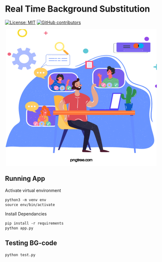 # Real Time Background Substitution

[![License: MIT](https://img.shields.io/badge/License-MIT-yellow.svg)](https://opensource.org/licenses/MIT)
[![GitHub contributors](https://img.shields.io/github/contributors/cdnjs/cdnjs.svg?style=flat)]()

<p align="center">
  <img align="center" width="500" height="450" src="./static/vector.png">
</p>

## Running App

Activate virtual environment
```
python3 -m venv env
source env/bin/activate
```

Install Dependancies
```
pip install -r requirements
python app.py
```

## Testing BG-code

```
python test.py
```

